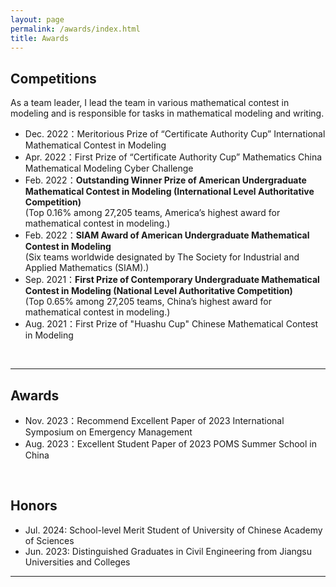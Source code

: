 ```yaml
---
layout: page
permalink: /awards/index.html
title: Awards
---
```


## Competitions
As a team leader, I lead the team in various mathematical contest in modeling and is responsible for tasks in mathematical modeling and writing.
- Dec. 2022：Meritorious Prize of “Certificate Authority Cup” International Mathematical Contest in Modeling
- Apr. 2022：First Prize of “Certificate Authority Cup” Mathematics China Mathematical Modeling Cyber Challenge
- Feb. 2022：**Outstanding Winner Prize of American Undergraduate Mathematical Contest in Modeling (International Level Authoritative Competition)** <br>(Top 0.16% among 27,205 teams, America’s highest award for mathematical contest in modeling.)
- Feb. 2022：**SIAM Award of American Undergraduate Mathematical Contest in Modeling**<br>(Six teams worldwide designated by The Society for Industrial and Applied Mathematics (SIAM).)
- Sep. 2021：**First Prize of Contemporary Undergraduate Mathematical Contest in Modeling (National Level Authoritative Competition)**<br>(Top 0.65% among 27,205 teams, China’s highest award for mathematical contest in modeling.)
- Aug. 2021：First Prize of "Huashu Cup" Chinese Mathematical Contest in Modeling
<br>

---

## Awards

- Nov. 2023：Recommend Excellent Paper of 2023 International Symposium on Emergency Management
- Aug. 2023：Excellent Student Paper of 2023 POMS Summer School in China
<br>

## Honors

- Jul. 2024: School-level Merit Student of University of Chinese Academy of Sciences
- Jun. 2023: Distinguished Graduates in Civil Engineering from Jiangsu Universities and Colleges

---

